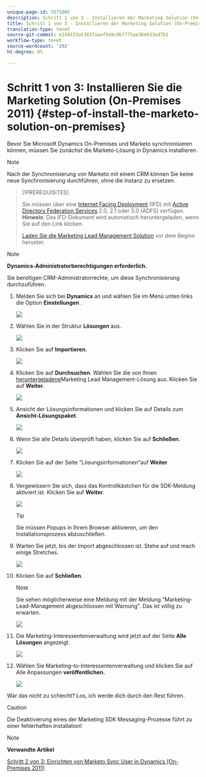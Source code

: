 ```yaml
---
unique-page-id: 3571805
description: Schritt 1 von 3 - Installieren der Marketing Solution (On-Premises 2011) - Marketing Docs - Produktdokumentation
title: Schritt 1 von 3 - Installieren der Marketing Solution (On-Premises 2011)
translation-type: tm+mt
source-git-commit: e149133a5383faaef5e9c9b7775ae36e633ed7b1
workflow-type: tm+mt
source-wordcount: '292'
ht-degree: 0%

---
```



# Schritt 1 von 3: Installieren Sie die Marketing Solution (On-Premises 2011) {#step-of-install-the-marketo-solution-on-premises}

Bevor Sie Microsoft Dynamics On-Premises und Marketo synchronisieren können, müssen Sie zunächst die Marketo-Lösung in Dynamics installieren.

>[!NOTE]
>
>Nach der Synchronisierung von Marketo mit einem CRM können Sie keine neue Synchronisierung durchführen, ohne die Instanz zu ersetzen.

>[!PREREQUISITES]
>
>Sie müssen über eine [Internet Facing Deployment](http://www.microsoft.com/en-us/download/confirmation.aspx?id=41701) (IFD) mit [Active Directory Federation Services](https://msdn.microsoft.com/en-us/library/bb897402.aspx) 2.0, 2.1 oder 3.0 (ADFS) verfügen. **Hinweis**: Das IFD-Dokument wird automatisch heruntergeladen, wenn Sie auf den Link klicken.
>
>[Laden Sie die Marketing Lead Management Solution](../../../../../product-docs/crm-sync/microsoft-dynamics-sync/sync-setup/download-the-marketo-lead-management-solution.md) vor dem Beginn herunter.

>[!NOTE]
>
>**Dynamics-Administratorberechtigungen erforderlich.**
>
>Sie benötigen CRM-Administratorrechte, um diese Synchronisierung durchzuführen.

1. Melden Sie sich bei **Dynamics** an und wählen Sie im Menü unten links die Option **Einstellungen** .

   ![](assets/image2015-4-2-11-3a32-3a53.png)

1. Wählen Sie in der Struktur **Lösungen** aus.

   ![](assets/image2015-4-2-11-3a35-3a28.png)

1. Klicken Sie auf **Importieren**.

   ![](assets/image2015-4-2-11-3a37-3a33.png)

1. Klicken Sie auf **Durchsuchen**. Wählen Sie die von Ihnen [heruntergeladene](../../../../../product-docs/crm-sync/microsoft-dynamics-sync/sync-setup/download-the-marketo-lead-management-solution.md)Marketing Lead Management-Lösung aus. Klicken Sie auf **Weiter**.

   ![](assets/image2015-4-2-11-3a40-3a33.png)

1. Ansicht der Lösungsinformationen und klicken Sie auf Details zum **Ansicht-Lösungspaket**.

   ![](assets/image2015-11-18-11-3a12-3a8.png)

1. Wenn Sie alle Details überprüft haben, klicken Sie auf **Schließen**.

   ![](assets/image2015-10-9-14-3a57-3a3.png)

1. Klicken Sie auf der Seite &quot;Lösungsinformationen&quot;auf **Weiter**.

   ![](assets/image2015-4-2-11-3a41-3a48.png)

1. Vergewissern Sie sich, dass das Kontrollkästchen für die SDK-Meldung aktiviert ist. Klicken Sie auf **Weiter**.

   ![](assets/image2015-4-2-11-3a42-3a37.png)

   >[!TIP]
   >
   >Sie müssen Popups in Ihrem Browser aktivieren, um den Installationsprozess abzuschließen.

1. Warten Sie jetzt, bis der Import abgeschlossen ist. Stehe auf und mach einige Stretches.

   ![](assets/image2015-4-2-11-3a43-3a51.png)

1. Klicken Sie auf **Schließen**.

   >[!NOTE]
   >
   >Sie sehen möglicherweise eine Meldung mit der Meldung &quot;Marketing-Lead-Management abgeschlossen mit Warnung&quot;. Das ist völlig zu erwarten.

   ![](assets/image2015-4-2-11-3a44-3a44.png)

1. Die Marketing-Interessentenverwaltung wird jetzt auf der Seite **Alle Lösungen** angezeigt.

   ![](assets/image2015-4-2-11-3a46-3a55.png)

1. Wählen Sie Marketing-to-Interessentenverwaltung und klicken Sie auf Alle Anpassungen **veröffentlichen.**

   ![](assets/image2015-4-2-11-3a48-3a21.png)

War das nicht zu schlecht? Los, ich werde dich durch den Rest führen.

>[!CAUTION]
>
>Die Deaktivierung eines der Marketing SDK Messaging-Prozesse führt zu einer fehlerhaften Installation!

>[!NOTE]
>
>**Verwandte Artikel**
>
>[Schritt 2 von 3: Einrichten von Marketo Sync User in Dynamics (On-Premises 2011)](step-2-of-3-set-up.md)
